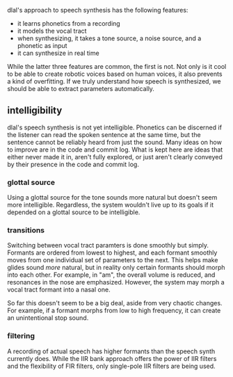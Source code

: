 dlal's approach to speech synthesis has the following features:
- it learns phonetics from a recording
- it models the vocal tract
- when synthesizing, it takes a tone source, a noise source, and a phonetic as input
- it can synthesize in real time

While the latter three features are common, the first is not. Not only is it cool to be able to create robotic voices based on human voices, it also prevents a kind of overfitting. If we truly understand how speech is synthesized, we should be able to extract parameters automatically.

## intelligibility
dlal's speech synthesis is not yet intelligible. Phonetics can be discerned if the listener can read the spoken sentence at the same time, but the sentence cannot be reliably heard from just the sound. Many ideas on how to improve are in the code and commit log. What is kept here are ideas that either never made it in, aren't fully explored, or just aren't clearly conveyed by their presence in the code and commit log.

### glottal source
Using a glottal source for the tone sounds more natural but doesn't seem more intelligible. Regardless, the system wouldn't live up to its goals if it depended on a glottal source to be intelligible.

### transitions
Switching between vocal tract paramters is done smoothly but simply. Formants are ordered from lowest to highest, and each formant smoothly moves from one individual set of parameters to the next. This helps make glides sound _more_ natural, but in reality only certain formants should morph into each other. For example, in "am", the overall volume is reduced, and resonances in the nose are emphasized. However, the system may morph a vocal tract formant into a nasal one.

So far this doesn't seem to be a big deal, aside from very chaotic changes. For example, if a formant morphs from low to high frequency, it can create an unintentional stop sound.

### filtering
A recording of actual speech has higher formants than the speech synth currently does. While the IIR bank approach offers the power of IIR filters and the flexibility of FIR filters, only single-pole IIR filters are being used.
